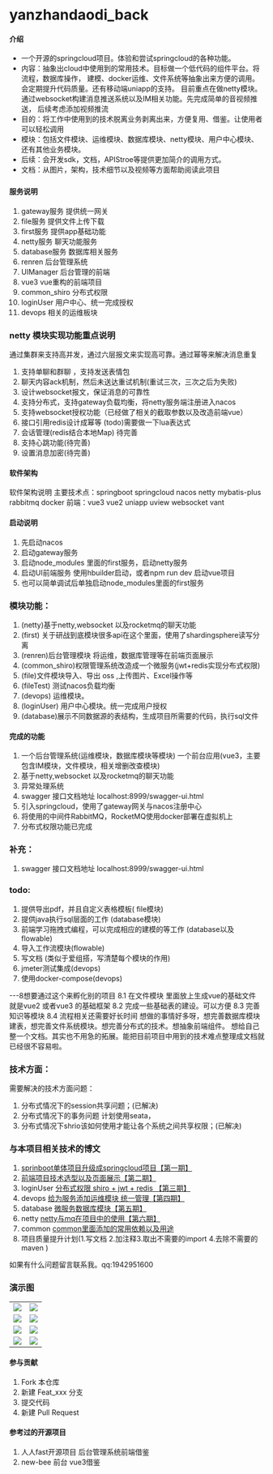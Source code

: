 # yanzhandaodi_back

#### 介绍
- 一个开源的springcloud项目。体验和尝试springcloud的各种功能。
- 内容：抽象出cloud中使用到的常用技术。目标做一个低代码的组件平台。将流程，数据库操作，
建模、docker运维、文件系统等抽象出来方便的调用。会定期提升代码质量。还有移动端uniapp的支持。
目前重点在做netty模块。通过websocket构建消息推送系统以及IM相关功能。先完成简单的音视频推送，
后续考虑添加视频推流
- 目的：将工作中使用到的技术脱离业务剥离出来，方便复用、借鉴。让使用者可以轻松调用
- 模块：包括文件模块、运维模块、数据库模块、netty模块、用户中心模块、还有其他业务模块。
- 后续：会开发sdk，文档，APIStroe等提供更加简介的调用方式。
- 文档：从图片，架构，技术细节以及视频等方面帮助阅读此项目

###
#### 服务说明
1. gateway服务     提供统一网关
2. file服务        提供文件上传下载
3. first服务       提供app基础功能
4. netty服务       聊天功能服务
5. database服务    数据库相关服务 
5. renren          后台管理系统
6. UIManager       后台管理的前端
8. vue3              vue重构的前端项目
9. common_shiro    分布式权限
10. loginUser      用户中心、统一完成授权
11. devops         相关的运维板块


### netty 模块实现功能重点说明
通过集群来支持高并发，通过六层报文来实现高可靠。通过幂等来解决消息重复
1. 支持单聊和群聊 ，支持发送表情包
2. 聊天内容ack机制，然后未送达重试机制(重试三次，三次之后为失败)
3. 设计websocket报文，保证消息的可靠性
4. 支持分布式，支持gateway负载均衡，将netty服务端注册进入nacos
5. 支持websocket授权功能（已经做了相关的截取参数以及改造前端vue）
6. 接口引用redis设计成幂等 (todo)需要做一下lua表达式
7. 会话管理(redis结合本地Map) 待完善
8. 支持心跳功能(待完善)
9. 设置消息加密(待完善)



#### 软件架构
软件架构说明
主要技术点：springboot springcloud nacos  netty mybatis-plus rabbitmq docker
前端：vue3 vue2 uniapp uview websocket vant
#### 启动说明
1. 先启动nacos 
2. 启动gateway服务
3. 启动node_modules 里面的first服务，启动netty服务
4. 启动UI前端服务 使用hbuilder启动，或者npm run dev 启动vue项目
5. 也可以简单调试后单独启动node_modules里面的first服务


### 模块功能：
1. (netty)基于netty,websocket 以及rocketmq的聊天功能
2. (first) 关于研战到底模块很多api在这个里面，使用了shardingsphere读写分离
3. (renren)后台管理模块 将运维，数据库管理等在前端页面展示
4. (common_shiro)权限管理系统改造成一个微服务(jwt+redis实现分布式权限)
5. (file)文件模块导入、导出 oss ,上传图片、Excel操作等
6. (fileTest) 测试nacos负载均衡
7. (devops) 运维模块。
8. (loginUser) 用户中心模块。统一完成用户授权
9. (database)展示不同数据源的表结构，生成项目所需要的代码，执行sql文件
#### 完成的功能
1. 一个后台管理系统(运维模块，数据库模块等模块) 一个前台应用(vue3，主要包含IM模块，文件模块，相关增删改查模块)
2. 基于netty,websocket 以及rocketmq的聊天功能
3. 异常处理系统
4. swagger 接口文档地址 localhost:8999/swagger-ui.html
5. 引入springcloud，使用了gateway网关与nacos注册中心
6. 将使用的中间件RabbitMQ，RocketMQ使用docker部署在虚拟机上
7. 分布式权限功能已完成

### 补充：
1. swagger 接口文档地址 localhost:8999/swagger-ui.html

### todo:
1. 提供导出pdf，并且自定义表格模板( file模块)
2. 提供java执行sql层面的工作 (database模块)
3. 前端学习拖拽式编程，可以完成相应的建模的等工作 (database以及flowable)
4. 导入工作流模块(flowable)
5. 写文档 (类似于爱组搭，写清楚每个模块的作用)
6. jmeter测试集成(devops)
7. 使用docker-compose(devops)


---8想要通过这个来孵化别的项目
8.1 在文件模块 里面放上生成vue的基础文件  就是vue2 或者vue3 的基础框架
8.2 完成一些基础表的建设。可以方便
8.3 完善知识等模块
8.4 流程相关还需要好长时间
想做的事情好多呀，想完善数据库模块建表，想完善文件系统模块。想完善分布式的技术。想抽象前端组件。
想给自己整一个文档。其实也不用急的拓展。能把目前项目中用到的技术难点整理成文档就已经很不容易啦。
### 技术方面：
需要解决的技术方面问题：

1. 分布式情况下的session共享问题；(已解决)
2. 分布式情况下的事务问题 计划使用seata，
3. 分布式情况下shrio该如何使用才能让各个系统之间共享权限；(已解决)


### 与本项目相关技术的博文
1. [sprinboot单体项目升级成springcloud项目【第一期】](https://blog.csdn.net/qq_21561833/article/details/127348148)
2. [前端项目技术选型以及页面展示【第二期】](https://blog.csdn.net/qq_21561833/article/details/131676184)
3.  loginUser [分布式权限 shiro + jwt + redis 【第三期】](https://blog.csdn.net/qq_21561833/article/details/127605241)
4.  devops  [给为服务添加运维模块 统一管理【第四期】](https://blog.csdn.net/qq_21561833/article/details/127821543)
5.  database [微服务数据库模块【第五期】](https://blog.csdn.net/qq_21561833/article/details/131315983)  
6.  netty  [netty与mq在项目中的使用【第六期】](https://blog.csdn.net/qq_21561833/article/details/131317748)   
7.  common [common里面添加的常用依赖以及用途]()
8. 项目质量提升计划(1.写文档 2.加注释3.取出不需要的import 4.去除不需要的maven )
         

如果有什么问题留言联系我。qq:1942951600

### 演示图

<table>
    <tr>
        <td><img src="https://edu-renyun.oss-cn-beijing.aliyuncs.com/typora/image-20220224131939476.png"/></td>
        <td><img src="https://edu-renyun.oss-cn-beijing.aliyuncs.com/typora/image-20220224132011836.png"/></td>
    </tr>
    <tr>
        <td><img src="https://edu-renyun.oss-cn-beijing.aliyuncs.com/typora/image-20220224132024789.png"/></td>
        <td><img src="https://edu-renyun.oss-cn-beijing.aliyuncs.com/typora/image-20220224132037230.png"/></td>
    </tr>
    <tr>
        <td><img src="https://edu-renyun.oss-cn-beijing.aliyuncs.com/typora/image-20220224132109613.png"/></td>
        <td><img src="https://edu-renyun.oss-cn-beijing.aliyuncs.com/typora/image-20220224132150045.png"/></td>
    </tr>
	<tr>
        <td><img src="https://edu-renyun.oss-cn-beijing.aliyuncs.com/typora/image-20220224133145288.png"/></td>
        <td><img src="https://edu-renyun.oss-cn-beijing.aliyuncs.com/typora/image-20220224133216636.png"/></td>
    </tr>	 
</table>


#### 参与贡献

1.  Fork 本仓库
2.  新建 Feat_xxx 分支
3.  提交代码
4.  新建 Pull Request

#### 参考过的开源项目
1. 人人fast开源项目  后台管理系统前端借鉴
2. new-bee 前台 vue3借鉴


